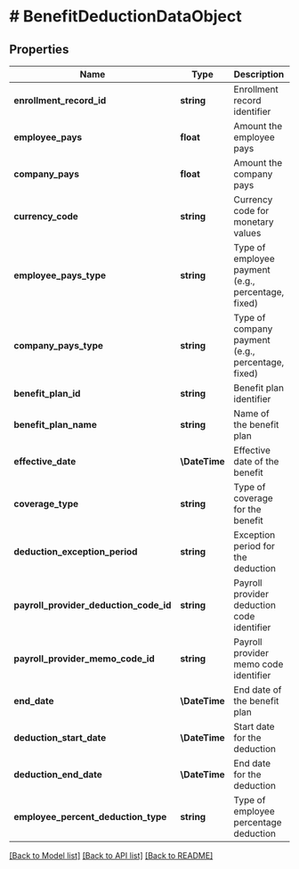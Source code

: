 # # BenefitDeductionDataObject

## Properties

Name | Type | Description | Notes
------------ | ------------- | ------------- | -------------
**enrollment_record_id** | **string** | Enrollment record identifier | [optional]
**employee_pays** | **float** | Amount the employee pays | [optional]
**company_pays** | **float** | Amount the company pays | [optional]
**currency_code** | **string** | Currency code for monetary values | [optional]
**employee_pays_type** | **string** | Type of employee payment (e.g., percentage, fixed) | [optional]
**company_pays_type** | **string** | Type of company payment (e.g., percentage, fixed) | [optional]
**benefit_plan_id** | **string** | Benefit plan identifier | [optional]
**benefit_plan_name** | **string** | Name of the benefit plan | [optional]
**effective_date** | **\DateTime** | Effective date of the benefit | [optional]
**coverage_type** | **string** | Type of coverage for the benefit | [optional]
**deduction_exception_period** | **string** | Exception period for the deduction | [optional]
**payroll_provider_deduction_code_id** | **string** | Payroll provider deduction code identifier | [optional]
**payroll_provider_memo_code_id** | **string** | Payroll provider memo code identifier | [optional]
**end_date** | **\DateTime** | End date of the benefit plan | [optional]
**deduction_start_date** | **\DateTime** | Start date for the deduction | [optional]
**deduction_end_date** | **\DateTime** | End date for the deduction | [optional]
**employee_percent_deduction_type** | **string** | Type of employee percentage deduction | [optional]

[[Back to Model list]](../../README.md#models) [[Back to API list]](../../README.md#endpoints) [[Back to README]](../../README.md)
